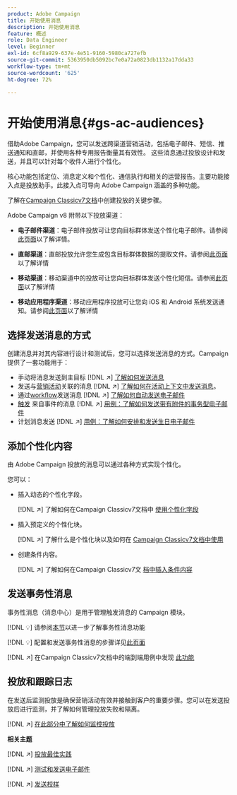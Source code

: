 ```yaml
---
product: Adobe Campaign
title: 开始使用消息
description: 开始使用消息
feature: 概述
role: Data Engineer
level: Beginner
exl-id: 6cf8a929-637e-4e51-9160-5980ca727efb
source-git-commit: 5363950db5092bc7e0a72a0823db1132a17dda33
workflow-type: tm+mt
source-wordcount: '625'
ht-degree: 72%

---
```


# 开始使用消息{#gs-ac-audiences}

借助Adobe Campaign，您可以发送跨渠道营销活动，包括电子邮件、短信、推送通知和直邮，并使用各种专用报告衡量其有效性。 这些消息通过投放设计和发送，并且可以针对每个收件人进行个性化。

核心功能包括定位、消息定义和个性化、通信执行和相关的运营报告。主要功能接入点是投放助手。此接入点可导向 Adobe Campaign 涵盖的多种功能。

了解在[Campaign Classicv7文档](https://experienceleague.adobe.com/docs/campaign-classic/using/sending-messages/key-steps-when-creating-a-delivery/steps-about-delivery-creation-steps.html?lang=zh-Hans)中创建投放的关键步骤。

Adobe Campaign v8 附带以下投放渠道：

* **电子邮件渠道**：电子邮件投放可让您向目标群体发送个性化电子邮件。请参阅[此页面](../send/email.md)以了解详情。

* **直邮渠道**：直邮投放允许您生成包含目标群体数据的提取文件。请参阅[此页面](../send/direct-mail.md)以了解详情

* **移动渠道**：移动渠道中的投放可让您向目标群体发送个性化短信。请参阅[此页面](../send/sms.md)以了解详情

* **移动应用程序渠道**：移动应用程序投放可让您向 iOS 和 Android 系统发送通知。请参阅[此页面](../send/push.md)以了解详情

<!--
* **LINE channel**: LINE deliveries let you send messages on LINE, an instant messaging application available on all smartphones. Learn more in [this page](../send/line.md)
-->

## 选择发送消息的方式

创建消息并对其内容进行设计和测试后，您可以选择发送消息的方式。Campaign 提供了一套功能用于：

* 手动将消息发送到主目标
   [!DNL :arrow_upper_right:] [了解如何发送消息](https://experienceleague.adobe.com/docs/campaign-classic/using/sending-messages/sending-emails/sending-an-email/sending-messages.html?lang=zh-Hans)
* 发送与[营销活动](https://experienceleague.adobe.com/docs/campaign-classic/using/orchestrating-campaigns/orchestrate-campaigns/setting-up-marketing-campaigns.html?lang=zh-Hans)关联的消息
   [!DNL :arrow_upper_right:] [了解如何在活动上下文中发送消息](https://experienceleague.adobe.com/docs/campaign-classic/using/orchestrating-campaigns/orchestrate-campaigns/marketing-campaign-deliveries.html?lang=zh-Hans)。
* 通过[workflow](https://experienceleague.adobe.com/docs/campaign-classic/using/automating-with-workflows/introduction/about-workflows.html?lang=zh-Hans)发送消息
   [!DNL :arrow_upper_right:] [了解如何自动发送电子邮件](https://experienceleague.adobe.com/docs/campaign-classic/using/automating-with-workflows/action-activities/delivery.html?lang=zh-Hans)
* [触发](https://experienceleague.adobe.com/docs/campaign-classic/using/transactional-messaging/introduction/about-transactional-messaging.html?lang=zh-Hans) 来自事件的消息
   [!DNL :arrow_upper_right:] [用例：了解如何发送带有附件的事务型电子邮件](https://experienceleague.adobe.com/docs/campaign-classic/using/transactional-messaging/use-case/transactional-email-with-attachments.html?lang=zh-Hans)
* 计划消息发送
   [!DNL :arrow_upper_right:] [用例：了解如何安排和发送生日电子邮件](https://experienceleague.adobe.com/docs/campaign-classic/using/automating-with-workflows/use-cases/deliveries/sending-a-birthday-email.html?lang=zh-Hans)


## 添加个性化内容

由 Adobe Campaign 投放的消息可以通过各种方式实现个性化。

您可以：

* 插入动态的个性化字段。

   [!DNL :arrow_upper_right:] 了解如何在Campaign Classicv7文档中 [使用个性化字段](https://experienceleague.adobe.com/docs/campaign-classic/using/sending-messages/personalizing-deliveries/personalization-fields.html?lang=zh-Hans)
* 插入预定义的个性化块。

   [!DNL :arrow_upper_right:] 了解什么是个性化块以及如何在 [Campaign Classicv7文档中使用](https://experienceleague.adobe.com/docs/campaign-classic/using/sending-messages/personalizing-deliveries/personalization-blocks.html?lang=zh-Hans)
* 创建条件内容。

   [!DNL :arrow_upper_right:] 了解如何在Campaign Classicv7文 [档中插入条件内容](https://experienceleague.adobe.com/docs/campaign-classic/using/sending-messages/personalizing-deliveries/conditional-content.html?lang=zh-Hans)

## 发送事务性消息

事务性消息（消息中心）是用于管理触发消息的 Campaign 模块。

[!DNL :bulb:] 请参阅[本节](../dev/architecture.md#transac-msg-archi)以进一步了解事务性消息功能

[!DNL :bulb:] 配置和发送事务性消息的步骤详见[此页面](../send/transactional.md)

[!DNL :arrow_upper_right:] 在Campaign Classicv7文档中的端到端用例中发现 [此功能](https://experienceleague.adobe.com/docs/campaign-classic/using/transactional-messaging/use-case/transactional-email-with-attachments.html?lang=zh-Hans#transactional-messaging)

## 投放和跟踪日志

在发送后监测投放是确保营销活动有效并接触到客户的重要步骤。您可以在发送投放后进行监测，并了解如何管理投放失败和隔离。

[!DNL :arrow_upper_right:] [在此部分中了解如何监控投放](https://experienceleague.adobe.com/docs/campaign-classic/using/sending-messages/monitoring-deliveries/about-delivery-monitoring.html?lang=zh-Hans#sending-messages)


**相关主题**

[!DNL :arrow_upper_right:]  [投放最佳实践](https://experienceleague.adobe.com/docs/campaign-classic/using/sending-messages/key-steps-when-creating-a-delivery/delivery-bestpractices/delivery-best-practices.html?lang=zh-Hans)

[!DNL :arrow_upper_right:]  [测试和发送电子邮件](https://experienceleague.adobe.com/docs/campaign-classic/using/sending-messages/sending-emails/sending-an-email/sending-messages.html)

[!DNL :arrow_upper_right:]  [发送校样](https://experienceleague.adobe.com/docs/campaign-classic/using/sending-messages/key-steps-when-creating-a-delivery/steps-validating-the-delivery.html?lang=zh-Hans)
